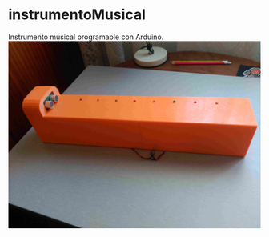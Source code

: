 # instrumentoMusical
Instrumento musical programable con Arduino.
<a href="" target="_blank"><img src="img/InstMusicalPrinter3D.jpg"/></a>
